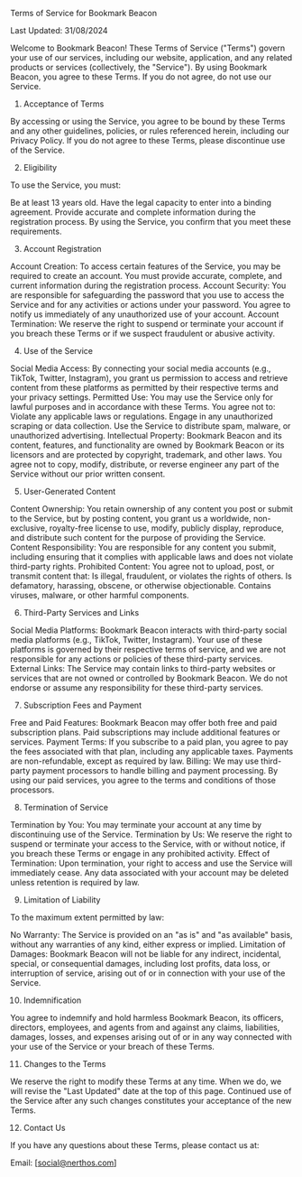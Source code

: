 Terms of Service for Bookmark Beacon

Last Updated: 31/08/2024

Welcome to Bookmark Beacon! These Terms of Service ("Terms") govern your use of our services, including our website, application, and any related products or services (collectively, the "Service"). By using Bookmark Beacon, you agree to these Terms. If you do not agree, do not use our Service.

1. Acceptance of Terms

By accessing or using the Service, you agree to be bound by these Terms and any other guidelines, policies, or rules referenced herein, including our Privacy Policy. If you do not agree to these Terms, please discontinue use of the Service.

2. Eligibility

To use the Service, you must:

Be at least 13 years old.
Have the legal capacity to enter into a binding agreement.
Provide accurate and complete information during the registration process.
By using the Service, you confirm that you meet these requirements.

3. Account Registration

Account Creation: To access certain features of the Service, you may be required to create an account. You must provide accurate, complete, and current information during the registration process.
Account Security: You are responsible for safeguarding the password that you use to access the Service and for any activities or actions under your password. You agree to notify us immediately of any unauthorized use of your account.
Account Termination: We reserve the right to suspend or terminate your account if you breach these Terms or if we suspect fraudulent or abusive activity.

4. Use of the Service

Social Media Access: By connecting your social media accounts (e.g., TikTok, Twitter, Instagram), you grant us permission to access and retrieve content from these platforms as permitted by their respective terms and your privacy settings.
Permitted Use: You may use the Service only for lawful purposes and in accordance with these Terms. You agree not to:
Violate any applicable laws or regulations.
Engage in any unauthorized scraping or data collection.
Use the Service to distribute spam, malware, or unauthorized advertising.
Intellectual Property: Bookmark Beacon and its content, features, and functionality are owned by Bookmark Beacon or its licensors and are protected by copyright, trademark, and other laws. You agree not to copy, modify, distribute, or reverse engineer any part of the Service without our prior written consent.

5. User-Generated Content

Content Ownership: You retain ownership of any content you post or submit to the Service, but by posting content, you grant us a worldwide, non-exclusive, royalty-free license to use, modify, publicly display, reproduce, and distribute such content for the purpose of providing the Service.
Content Responsibility: You are responsible for any content you submit, including ensuring that it complies with applicable laws and does not violate third-party rights.
Prohibited Content: You agree not to upload, post, or transmit content that:
Is illegal, fraudulent, or violates the rights of others.
Is defamatory, harassing, obscene, or otherwise objectionable.
Contains viruses, malware, or other harmful components.

6. Third-Party Services and Links

Social Media Platforms: Bookmark Beacon interacts with third-party social media platforms (e.g., TikTok, Twitter, Instagram). Your use of these platforms is governed by their respective terms of service, and we are not responsible for any actions or policies of these third-party services.
External Links: The Service may contain links to third-party websites or services that are not owned or controlled by Bookmark Beacon. We do not endorse or assume any responsibility for these third-party services.

7. Subscription Fees and Payment

Free and Paid Features: Bookmark Beacon may offer both free and paid subscription plans. Paid subscriptions may include additional features or services.
Payment Terms: If you subscribe to a paid plan, you agree to pay the fees associated with that plan, including any applicable taxes. Payments are non-refundable, except as required by law.
Billing: We may use third-party payment processors to handle billing and payment processing. By using our paid services, you agree to the terms and conditions of those processors.

8. Termination of Service

Termination by You: You may terminate your account at any time by discontinuing use of the Service.
Termination by Us: We reserve the right to suspend or terminate your access to the Service, with or without notice, if you breach these Terms or engage in any prohibited activity.
Effect of Termination: Upon termination, your right to access and use the Service will immediately cease. Any data associated with your account may be deleted unless retention is required by law.

9. Limitation of Liability

To the maximum extent permitted by law:

No Warranty: The Service is provided on an "as is" and "as available" basis, without any warranties of any kind, either express or implied.
Limitation of Damages: Bookmark Beacon will not be liable for any indirect, incidental, special, or consequential damages, including lost profits, data loss, or interruption of service, arising out of or in connection with your use of the Service.

10. Indemnification

You agree to indemnify and hold harmless Bookmark Beacon, its officers, directors, employees, and agents from and against any claims, liabilities, damages, losses, and expenses arising out of or in any way connected with your use of the Service or your breach of these Terms.

11. Changes to the Terms

We reserve the right to modify these Terms at any time. When we do, we will revise the "Last Updated" date at the top of this page. Continued use of the Service after any such changes constitutes your acceptance of the new Terms.

12. Contact Us

If you have any questions about these Terms, please contact us at:

Email: [social@nerthos.com]
